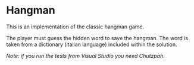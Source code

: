 # Hangman

This is an implementation of the classic hangman game.

The player must guess the hidden word to save the hangman.
The word is taken from a dictionary (italian language) included within the solution.

*Note: if you run the tests from Visual Studio you need Chutzpah.*

